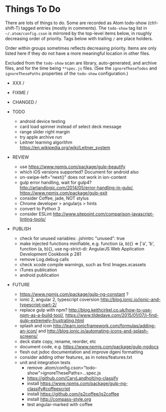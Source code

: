 Things To Do
============

There are lots of things to do. Some are recorded as Atom todo-show (ctrl-shift-T) tagged entries (mostly in comments). The `todo-show` tag list in `~/.atom/config.cson` is mirrored by the top-level items below, in roughly decreasing order of priority. Tags below with trailing `/` are place holders. 

Order within groups sometimes reflects decreasing priority. Items are only listed here if they do not have a more meaningful location in other files. 

Excluded from the `todo-show` scan are library, auto-generated, and archive files, and for the time being `**spec.js` files. (See the `ignoreTheseTodos` and `ignoreThesePaths` properties of the `todo-show` configuration.)

- XXX /

- FIXME /

- CHANGED /

- TODO
  - android device testing
  - card load spinner instead of select deck message
  - range slider right margin
  - try apple archive run
  - Leitner learning algorithm https://en.wikipedia.org/wiki/Leitner_system

- REVIEW
  - use https://www.npmjs.com/package/gulp-beautify
  - which iOS versions supported? Document for android also
  - on-swipe-left="next()" does not work in ion-content
  - gulp error handling, wait for gulp4? http://artandlogic.com/2014/05/error-handling-in-gulp/, https://www.npmjs.com/package/gulp-exit
  - consider Coffee, jade, NOT stylus
  - Chrome developer > angularjs > hints
  - convert to Python 3
  - consider ESLint http://www.sitepoint.com/comparison-javascript-linting-tools/

- PUBLISH
  - check for unused variables: .jshintrc "unused": true
  - make injected functions minifiable, e.g. function (a, b){} => ['a', 'b', function (a, b){}, use ng-strict-di: AngularJS Web Application Development Cookbook p 281
  - remove Log.debug calls
  - check xcode compile warnings, such as first Images.xcassets
  - iTunes publication
  - android publication

- FUTURE
  - https://www.npmjs.com/package/gulp-ng-constant ?
  - ionic 2, angular 2, typescript coversion http://blog.ionic.io/ionic-and-typescript-part-2/
  - replace gulp with npm? http://blog.keithcirkel.co.uk/how-to-use-npm-as-a-build-tool/, https://www.tildedave.com/2015/01/07/i-find-gulp-extremely-frustrating.html
  - splash and icon http://learn.ionicframework.com/formulas/adding-an-icon/ and  http://blog.ionic.io/automating-icons-and-splash-screens/ 
  - deck state copy, rename, reorder, etc
  - document code, e.g. https://www.npmjs.com/package/gulp-ngdocs
  - flesh out jsdoc documentation and improve dgeni formatting
  - consider adding other features, as in notes/features.txt
  - unit and integration tests
    - remove .atom/config.cson>"todo-show">ignoreThesePaths>...spec.js
    - https://github.com/CaryLandholt/ng-classify
    - install https://www.npmjs.com/package/gulp-ng-classify#coffeescript
    - install https://github.com/js2coffee/js2coffee
    - install http://compass-style.org
    - test angular-marked with coffee

